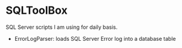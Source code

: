 # SQLToolBox
SQL Server scripts I am using for daily basis.

- ErrorLogParser: loads SQL Server Error log into a database table
